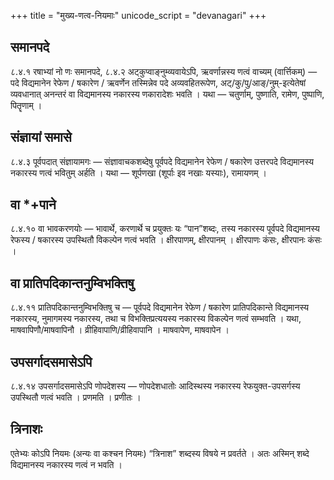 +++
title = "मुख्य-णत्व-नियमाः"
unicode_script = "devanagari"
+++

## समानपदे
८.४.१ रषाभ्यां नो णः समानपदे, ८.४.२ अट्कुप्वाङ्नुम्व्यवायेऽपि, ऋवर्णान्नस्य णत्वं वाच्यम् (वार्त्तिकम्)   — पदे विद्यमानेन रेफेण / षकारेण /  ऋवर्णेन तस्मिन्नेव पदे अव्यवहितरूपेण, अट्/कु/पु/आङ्/नुम्-इत्येतेषां व्यवधानात् अनन्तरं वा विद्यमानस्य नकारस्य णकारादेशः भवति । यथा — चतुर्णाम्, पुष्णाति, रामेण, पुष्पाणि, पितॄणाम् ।

## संज्ञायां समासे
८.४.३ पूर्वपदात् संज्ञायामगः — संज्ञावाचकशब्देषु पूर्वपदे विद्यमानेन रेफेण / षकारेण उत्तरपदे विद्यमानस्य नकारस्य णत्वं भवितुम् अर्हति । यथा — शूर्पणखा (शूर्पाः इव नखाः यस्याः), रामायणम् ।

## वा *+पाने
८.४.१० वा भावकरणयोः — भावार्थे, करणार्थे च प्रयुक्तः यः “पान”शब्दः, तस्य नकारस्य पूर्वपदे विद्यमानस्य रेफस्य / षकारस्य उपस्थितौ विकल्पेन णत्वं भवति । क्षीरपाणम्, क्षीरपानम् । क्षीरपाणः कंसः, क्षीरपानः कंसः ।

## वा प्रातिपदिकान्तनुम्विभक्तिषु
८.४.११ प्रातिपदिकान्तनुम्विभक्तिषु च — पूर्वपदे विद्यमानेन रेफेण / षकारेण प्रातिपदिकान्ते विद्यमानस्य नकारस्य, नुमागमस्य नकारस्य, तथा च विभक्तिप्रत्ययस्य नकारस्य विकल्पेन णत्वं सम्भवति । यथा, माषवापिणौ/माषवापिनौ । व्रीहिवापाणि/व्रीहिवापानि ।  माषवापेण, माषवापेन ।

## उपसर्गादसमासेऽपि
८.४.१४ उपसर्गादसमासेऽपि णोपदेशस्य — णोपदेशधातोः आदिस्थस्य नकारस्य रेफयुक्त-उपसर्गस्य उपस्थितौ णत्वं भवति । प्रणमति । प्रणीतः ।

## त्रिनाशः
एतेभ्यः कोऽपि नियमः (अन्यः वा कश्चन नियमः) “त्रिनाश” शब्दस्य विषये न प्रवर्तते । अतः अस्मिन् शब्दे विद्यमानस्य नकारस्य णत्वं न भवति । 

